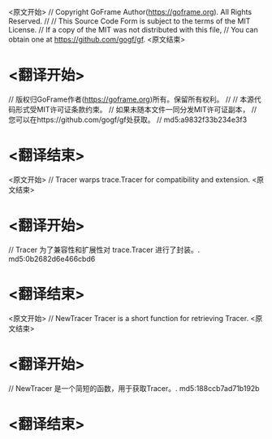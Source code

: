 
<原文开始>
// Copyright GoFrame Author(https://goframe.org). All Rights Reserved.
//
// This Source Code Form is subject to the terms of the MIT License.
// If a copy of the MIT was not distributed with this file,
// You can obtain one at https://github.com/gogf/gf.
<原文结束>

# <翻译开始>
// 版权归GoFrame作者(https://goframe.org)所有。保留所有权利。
//
// 本源代码形式受MIT许可证条款约束。
// 如果未随本文件一同分发MIT许可证副本，
// 您可以在https://github.com/gogf/gf处获取。
// md5:a9832f33b234e3f3
# <翻译结束>


<原文开始>
// Tracer warps trace.Tracer for compatibility and extension.
<原文结束>

# <翻译开始>
// Tracer 为了兼容性和扩展性对 trace.Tracer 进行了封装。. md5:0b2682d6e466cbd6
# <翻译结束>


<原文开始>
// NewTracer Tracer is a short function for retrieving Tracer.
<原文结束>

# <翻译开始>
// NewTracer 是一个简短的函数，用于获取Tracer。. md5:188ccb7ad71b192b
# <翻译结束>


